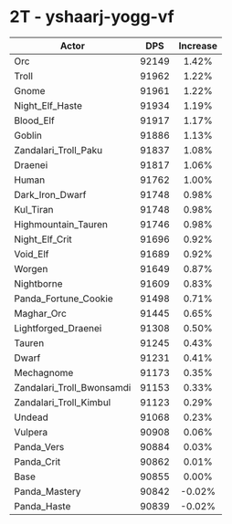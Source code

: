# 2T - yshaarj-yogg-vf
| Actor | DPS | Increase |
|---|:---:|:---:|
|Orc|92149|1.42%|
|Troll|91962|1.22%|
|Gnome|91961|1.22%|
|Night_Elf_Haste|91934|1.19%|
|Blood_Elf|91917|1.17%|
|Goblin|91886|1.13%|
|Zandalari_Troll_Paku|91837|1.08%|
|Draenei|91817|1.06%|
|Human|91762|1.00%|
|Dark_Iron_Dwarf|91748|0.98%|
|Kul_Tiran|91748|0.98%|
|Highmountain_Tauren|91746|0.98%|
|Night_Elf_Crit|91696|0.92%|
|Void_Elf|91689|0.92%|
|Worgen|91649|0.87%|
|Nightborne|91609|0.83%|
|Panda_Fortune_Cookie|91498|0.71%|
|Maghar_Orc|91445|0.65%|
|Lightforged_Draenei|91308|0.50%|
|Tauren|91245|0.43%|
|Dwarf|91231|0.41%|
|Mechagnome|91173|0.35%|
|Zandalari_Troll_Bwonsamdi|91153|0.33%|
|Zandalari_Troll_Kimbul|91123|0.29%|
|Undead|91068|0.23%|
|Vulpera|90908|0.06%|
|Panda_Vers|90884|0.03%|
|Panda_Crit|90862|0.01%|
|Base|90855|0.00%|
|Panda_Mastery|90842|-0.02%|
|Panda_Haste|90839|-0.02%|
